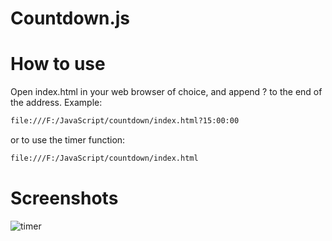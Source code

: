 Countdown.js
============

# How to use
Open index.html in your web browser of choice, and append ?<time to countdown to> to the end of the address.
Example:
```html
file:///F:/JavaScript/countdown/index.html?15:00:00
```

or to use the timer function:
```html
file:///F:/JavaScript/countdown/index.html
```

# Screenshots
![timer](http://puu.sh/3nGsa.png)